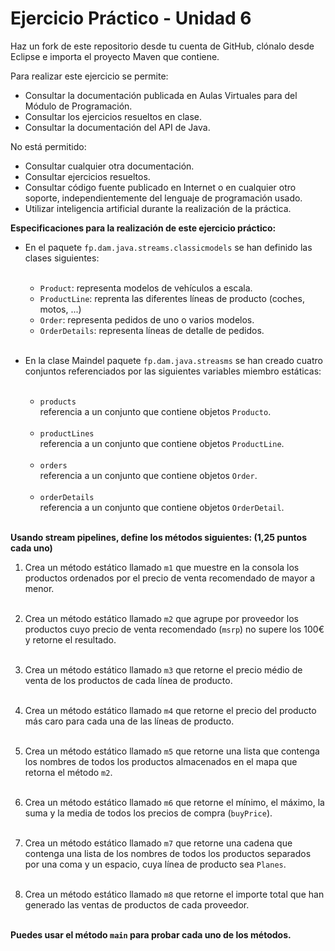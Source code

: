 # Ejercicio Práctico - Unidad 6

Haz un fork de este repositorio desde tu cuenta de GitHub, clónalo desde Eclipse e importa el proyecto Maven que contiene.

Para realizar este ejercicio se permite:  
- Consultar la documentación publicada en Aulas Virtuales para del Módulo de Programación.
- Consultar los ejercicios resueltos en clase.
- Consultar la documentación del API de Java.  

No está permitido:  
- Consultar cualquier otra documentación.
- Consultar ejercicios resueltos.
- Consultar código fuente publicado en Internet o en cualquier otro soporte, independientemente del lenguaje de programación usado.
- Utilizar inteligencia artificial durante la realización de la práctica.  

**Especificaciones para la realización de este ejercicio práctico:**  

* En el paquete `fp.dam.java.streams.classicmodels` se han definido las clases siguientes:<br/><br/>
    * `Product`: representa modelos de vehículos a escala.
    * `ProductLine`: reprenta las diferentes líneas de producto (coches, motos, ...)
    * `Order`: representa pedidos de uno o varios modelos.
    * `OrderDetails`: representa líneas de detalle de pedidos.<br/><br/>
    
* En la clase Maindel paquete `fp.dam.java.streasms` se han creado cuatro conjuntos referenciados por las siguientes variables miembro estáticas:<br/><br/>
    * `products`<br/>referencia a un conjunto que contiene objetos `Producto`.<br/><br/>
    * `productLines`<br/>referencia a un conjunto que contiene objetos `ProductLine`.<br/><br/>
    * `orders`<br/>referencia a un conjunto que contiene objetos `Order`.<br/><br/>
    * `orderDetails`<br/>referencia a un conjunto que contiene objetos `OrderDetail`.<br/><br/>

**Usando stream pipelines, define los métodos siguientes: (1,25 puntos cada uno)**

1. Crea un método estático llamado `m1` que muestre en la consola los productos ordenados por el precio de venta recomendado de mayor a menor.</br></br>

1. Crea un método estático llamado `m2` que agrupe por proveedor los productos cuyo precio de venta recomendado (`msrp`) no supere los 100€ y retorne el resultado.</br></br>

1. Crea un método estático llamado `m3` que retorne el precio médio de venta de los productos de cada línea de producto.</br></br>

1. Crea un método estático llamado `m4` que retorne el precio del producto más caro para cada una de las líneas de producto.</br></br>

1. Crea un método estático llamado `m5` que retorne una lista que contenga los nombres de todos los productos almacenados en el mapa que retorna el método `m2`.</br></br>

1. Crea un método estático llamado `m6` que retorne el mínimo, el máximo, la suma y la media de todos los precios de compra (`buyPrice`).</br></br>

1. Crea un método estático llamado `m7` que retorne una cadena que contenga una lista de los nombres de todos los productos separados por una coma y un espacio, cuya línea de producto sea `Planes`.</br></br>

1. Crea un método estático llamado `m8` que retorne el importe total que han generado las ventas de productos de cada proveedor.</br></br>

**Puedes usar el método `main` para probar cada uno de los métodos.**
